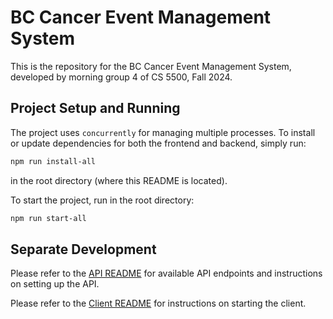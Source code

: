 # BC Cancer Event Management System

This is the repository for the BC Cancer Event Management System, developed by morning group 4 of CS 5500, Fall 2024.

## Project Setup and Running
The project uses `concurrently` for managing multiple processes. To install or update dependencies for both the frontend and backend, simply run:

```bash
npm run install-all
```
in the root directory (where this README is located).

To start the project, run in the root directory:

```bash
npm run start-all
```

## Separate Development

Please refer to the [API README](api/README.md) for available API endpoints and instructions on setting up the API.

Please refer to the [Client README](client/README.md) for instructions on starting the client.
